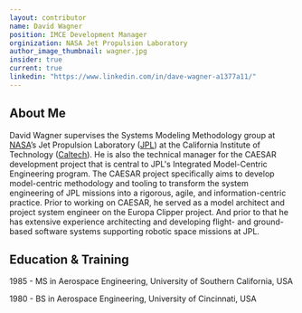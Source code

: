 ```yaml
---
layout: contributor
name: David Wagner
position: IMCE Development Manager
orginization: NASA Jet Propulsion Laboratory
author_image_thumbnail: wagner.jpg
insider: true
current: true
linkedin: "https://www.linkedin.com/in/dave-wagner-a1377a11/"
---
```


## About Me

David Wagner supervises the Systems Modeling Methodology group at [NASA](https://www.nasa.gov/)’s Jet Propulsion Laboratory ([JPL](https://www.jpl.nasa.gov/)) at the California Institute of Technology ([Caltech](https://www.caltech.edu/)). He is also the technical manager for the CAESAR development project that is central to JPL's Integrated Model-Centric Engineering program. The CAESAR project specifically aims to develop model-centric methodology and tooling to transform the system engineering of JPL missions into a rigorous, agile, and information-centric practice. Prior to working on CAESAR, he served as a model architect and project system engineer on the Europa Clipper project. And prior to that he has extensive experience architecting and developing flight- and ground-based software systems supporting robotic space missions at JPL.


## Education & Training

1985 - MS in Aerospace Engineering, University of Southern California, USA

1980 - BS in Aerospace Engineering, University of Cincinnati, USA

